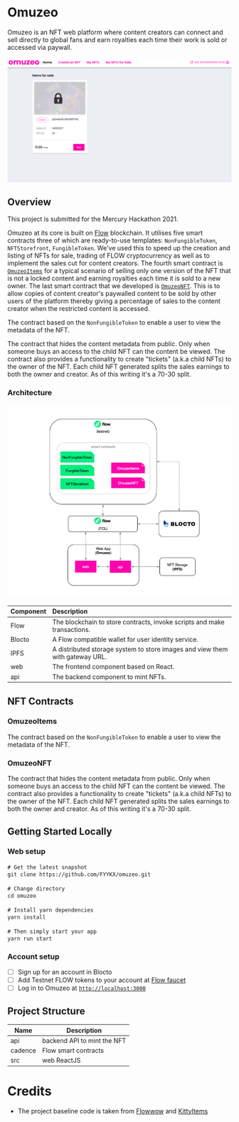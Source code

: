 # Omuzeo

Omuzeo is an NFT web platform where content creators can connect and sell directly to global fans and earn royalties each time their work is sold or accessed via paywall.

<img src="https://github.com/FYYKX/omuzeo/blob/master/home-marketplace.png" alt="omuzeo homepage" />

##  Overview

This project is submitted for the Mercury Hackathon 2021.

Omuzeo at its core is built on [Flow](https://onflow.org) blockchain. It utilises five smart contracts three of which are ready-to-use templates: `NonFungibleToken`, `NFTStorefront`, `FungibleToken`. We've used this to speed up the creation and listing of NFTs for sale, trading of FLOW cryptocurrency as well as to implement the sales cut for content creators. The fourth smart contract is [`OmuzeoItems`](https://github.com/FYYKX/omuzeo#omuzeoitems) for a typical scenario of selling only one version of the NFT that is not a locked content and earning royalties each time it is sold to a new owner. The last smart contract that we developed is [`OmuzeoNFT`](https://github.com/FYYKX/omuzeo#omuzeonft). This is to allow copies of content creator's paywalled content to be sold by other users of the platform thereby giving a percentage of sales to the content creator when the restricted content is accessed.

The contract based on the `NonFungibleToken` to enable a user to view the metadata of the NFT.

The contract that hides the content metadata from public. Only when someone buys an access to the child NFT can the content be viewed. The contract also provides a functionality to create "tickets" (a.k.a child NFTs) to the owner of the NFT. Each child NFT generated splits the sales earnings to both the owner and creator. As of this writing it's a 70-30 split.

### Architecture

<img src="https://github.com/FYYKX/omuzeo/blob/master/architecture.png" alt="omuzeo web architecture" />

| Component | Description                                                                 |
| :---      | :---                                                                        |
| Flow      | The blockchain to store contracts, invoke scripts and make transactions.    |
| Blocto    | A Flow compatible wallet for user identity service.                         |
| IPFS      | A distributed storage system to store images and view them with gateway URL.|
| web       | The frontend component based on React.                                      |
| api       | The backend component to mint NFTs.                                         |

## NFT Contracts

### OmuzeoItems

The contract based on the `NonFungibleToken` to enable a user to view the metadata of the NFT.

### OmuzeoNFT

The contract that hides the content metadata from public. Only when someone buys an access to the child NFT can the content be viewed. The contract also provides a functionality to create "tickets" (a.k.a child NFTs) to the owner of the NFT. Each child NFT generated splits the sales earnings to both the owner and creator. As of this writing it's a 70-30 split.

## Getting Started Locally

### Web setup
```
# Get the latest snapshot
git clone https://github.com/FYYKX/omuzeo.git

# Change directory
cd omuzeo

# Install yarn dependencies
yarn install

# Then simply start your app
yarn run start

```

### Account setup
- [ ] Sign up for an account in Blocto
- [ ] Add Testnet FLOW tokens to your account at [Flow faucet](https://testnet-faucet.onflow.org/)
- [ ] Log in to Omuzeo at [`http://localhost:3000`](http://localhost:3000)

## Project Structure

| Name    | Description                 |
| ------- | --------------------------- |
| api     | backend API to mint the NFT |
| cadence | Flow smart contracts        |
| src     | web ReactJS                 |

# Credits
- The project baseline code is taken from [Flowwow](https://github.com/jochasinga/flowwow/tree/master/src) and [KittyItems](https://github.com/onflow/kitty-items)
